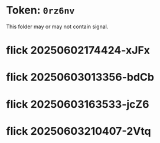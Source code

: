 # Token: `0rz6nv`

This folder may or may not contain signal.
# flick 20250602174424-xJFx
# flick 20250603013356-bdCb
# flick 20250603163533-jcZ6
# flick 20250603210407-2Vtq
